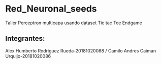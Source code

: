 # Red_Neuronal_seeds
Taller Perceptron multicapa usando dataset Tic tac Toe Endgame

## Integrantes:
Alex Humberto Rodriguez Rueda-20181020088
/ Camilo Andres Caiman Urquijo-20181020086

